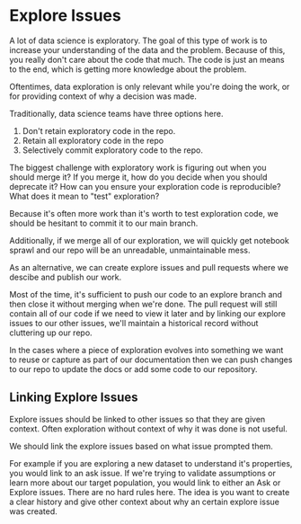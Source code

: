 # Explore Issues

A lot of data science is exploratory. The goal of this type of work is to increase your understanding of the data and the problem. Because of this, you really don't care about the code that much. The code is just an means to the end, which is getting more knowledge about the problem. 

Oftentimes, data exploration is only relevant while you're doing the work, or for providing context of why a decision was made.

Traditionally, data science teams have three options here.

1. Don't retain exploratory code in the repo.
2. Retain all exploratory code in the repo
3. Selectively commit exploratory code to the repo. 

The biggest challenge with exploratory work is figuring out when you should merge it? If you merge it, how do you decide when you should deprecate it? How can you ensure your exploration code is reproducible? What does it mean to "test" exploration?

Because it's often more work than it's worth to test exploration code, we should be hesitant to commit it to our main branch.

Additionally, if we merge all of our exploration, we will quickly get notebook sprawl and our repo will be an unreadable, unmaintainable mess.

As an alternative, we can create explore issues and pull requests where we descibe and publish our work. 

Most of the time, it's sufficient to push our code to an explore branch and then close it without merging when we're done. The pull request will still contain all of our code if we need to view it later and by linking our explore issues to our other issues, we'll maintain a historical record without cluttering up our repo.

In the cases where a piece of exploration evolves into something we want to reuse or capture as part of our documentation then we can push changes to our repo to update the docs or add some code to our repository. 

## Linking Explore Issues

Explore issues should be linked to other issues so that they are given context. Often exploration without context of why it was done is not useful.

We should link the explore issues based on what issue prompted them.

For example if you are exploring a new dataset to understand it's properties, you would link to an ask issue. If we're trying to validate assumptions or learn more about our target population, you would link to either an Ask or Explore issues. There are no hard rules here. The idea is you want to create a clear history and give other context about why an certain explore issue was created.
